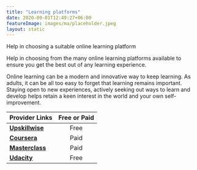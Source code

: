 ```yaml
---
title: "Learning platforms"
date: 2020-09-01T12:49:27+06:00
featureImage: images/ma/placeholder.jpeg
layout: static
---
```


Help in choosing a suitable online learning platform

Help in choosing from the many online learning platforms available to ensure you get the best out of any learning experience.

Online learning can be a modern and innovative way to keep learning. As adults, it can be all too easy to forget that learning remains important. Staying open to new experiences, actively seeking out ways to learn and develop helps retain a keen interest in the world and your own self-improvement.

| Provider Links      | Free or Paid  |  
| :-----------          | :--------------:      |  
| [**Upskillwise**](https://upskillwise.com/online-learning-platforms/) | Free | 
| [**Coursera**](https://www.coursera.org/) | Paid | 
| [**Masterclass**](https://www.masterclass.com/) | Paid | 
| [**Udacity**](https://www.udacity.com/) | Free | 
  

<br/><br/>






